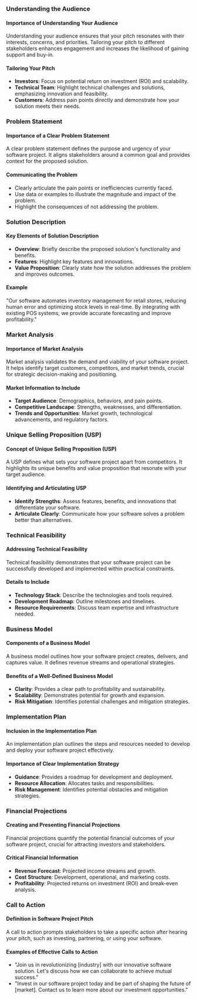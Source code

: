 ### Understanding the Audience

#### Importance of Understanding Your Audience
Understanding your audience ensures that your pitch resonates with their interests, concerns, and priorities. Tailoring your pitch to different stakeholders enhances engagement and increases the likelihood of gaining support and buy-in.

#### Tailoring Your Pitch
- **Investors**: Focus on potential return on investment (ROI) and scalability.
- **Technical Team**: Highlight technical challenges and solutions, emphasizing innovation and feasibility.
- **Customers**: Address pain points directly and demonstrate how your solution meets their needs.

### Problem Statement

#### Importance of a Clear Problem Statement
A clear problem statement defines the purpose and urgency of your software project. It aligns stakeholders around a common goal and provides context for the proposed solution.

#### Communicating the Problem
- Clearly articulate the pain points or inefficiencies currently faced.
- Use data or examples to illustrate the magnitude and impact of the problem.
- Highlight the consequences of not addressing the problem.

### Solution Description

#### Key Elements of Solution Description
- **Overview**: Briefly describe the proposed solution's functionality and benefits.
- **Features**: Highlight key features and innovations.
- **Value Proposition**: Clearly state how the solution addresses the problem and improves outcomes.

#### Example
"Our software automates inventory management for retail stores, reducing human error and optimizing stock levels in real-time. By integrating with existing POS systems, we provide accurate forecasting and improve profitability."

### Market Analysis

#### Importance of Market Analysis
Market analysis validates the demand and viability of your software project. It helps identify target customers, competitors, and market trends, crucial for strategic decision-making and positioning.

#### Market Information to Include
- **Target Audience**: Demographics, behaviors, and pain points.
- **Competitive Landscape**: Strengths, weaknesses, and differentiation.
- **Trends and Opportunities**: Market growth, technological advancements, and regulatory factors.

### Unique Selling Proposition (USP)

#### Concept of Unique Selling Proposition (USP)
A USP defines what sets your software project apart from competitors. It highlights its unique benefits and value proposition that resonate with your target audience.

#### Identifying and Articulating USP
- **Identify Strengths**: Assess features, benefits, and innovations that differentiate your software.
- **Articulate Clearly**: Communicate how your software solves a problem better than alternatives.

### Technical Feasibility

#### Addressing Technical Feasibility
Technical feasibility demonstrates that your software project can be successfully developed and implemented within practical constraints.

#### Details to Include
- **Technology Stack**: Describe the technologies and tools required.
- **Development Roadmap**: Outline milestones and timelines.
- **Resource Requirements**: Discuss team expertise and infrastructure needed.

### Business Model

#### Components of a Business Model
A business model outlines how your software project creates, delivers, and captures value. It defines revenue streams and operational strategies.

#### Benefits of a Well-Defined Business Model
- **Clarity**: Provides a clear path to profitability and sustainability.
- **Scalability**: Demonstrates potential for growth and expansion.
- **Risk Mitigation**: Identifies potential challenges and mitigation strategies.

### Implementation Plan

#### Inclusion in the Implementation Plan
An implementation plan outlines the steps and resources needed to develop and deploy your software project effectively.

#### Importance of Clear Implementation Strategy
- **Guidance**: Provides a roadmap for development and deployment.
- **Resource Allocation**: Allocates tasks and responsibilities.
- **Risk Management**: Identifies potential obstacles and mitigation strategies.

### Financial Projections

#### Creating and Presenting Financial Projections
Financial projections quantify the potential financial outcomes of your software project, crucial for attracting investors and stakeholders.

#### Critical Financial Information
- **Revenue Forecast**: Projected income streams and growth.
- **Cost Structure**: Development, operational, and marketing costs.
- **Profitability**: Projected returns on investment (ROI) and break-even analysis.

### Call to Action

#### Definition in Software Project Pitch
A call to action prompts stakeholders to take a specific action after hearing your pitch, such as investing, partnering, or using your software.

#### Examples of Effective Calls to Action
- "Join us in revolutionizing [industry] with our innovative software solution. Let's discuss how we can collaborate to achieve mutual success."
- "Invest in our software project today and be part of shaping the future of [market]. Contact us to learn more about our investment opportunities."


